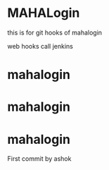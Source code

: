 # MAHALogin
this is for git hooks  of mahalogin

web hooks call jenkins





# mahalogin
# mahalogin
# mahalogin
First commit by ashok
